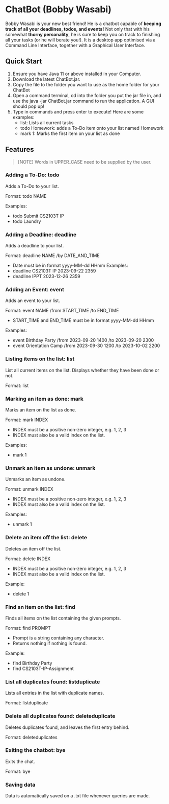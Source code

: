# ChatBot (Bobby Wasabi) #
Bobby Wasabi is your new best friend! He is a chatbot capable of **keeping track of all your deadlines, todos, and events!** Not only that with his somewhat **thorny personality**, he is sure to keep you on track to finishing all your tasks (or he will berate you!). It is a desktop app optimised via a Command Line Interface, together with a Graphical User Interface.

## Quick Start ##
1. Ensure you have Java 11 or above installed in your Computer.
2. Download the latest ChatBot.jar.
3. Copy the file to the folder you want to use as the home folder for your ChatBot
4. Open a command terminal, cd into the folder you put the jar file in, and use the java -jar ChatBot.jar command to run the application. A GUI should pop up!
5. Type in commands and press enter to execute! Here are some examples:
   - list: Lists all current tasks
   - todo Homework: adds a To-Do item onto your list named Homework
   - mark 1: Marks the first item on your list as done

## Features ##
> [NOTE]
> Words in UPPER_CASE need to be supplied by the user.

### Adding a To-Do: todo ###
Adds a To-Do to your list.

Format: todo NAME

Examples:
- todo Submit CS2103T IP
- todo Laundry

### Adding a Deadline: deadline ###
Adds a deadline to your list.

Format: deadline NAME /by DATE_AND_TIME

- Date must be in format yyyy-MM-dd HHmm
Examples:
- deadline CS2103T IP 2023-09-22 2359
- deadline IPPT 2023-12-26 2359

### Adding an Event: event ###
Adds an event to your list.

Format: event NAME /from START_TIME /to END_TIME
- START_TIME and END_TIME must be in format yyyy-MM-dd HHmm

Examples:
- event Birthday Party /from 2023-09-20 1400 /to 2023-09-20 2300
- event Orientation Camp /from 2023-09-30 1200 /to 2023-10-02 2200

### Listing items on the list: list ###
List all current items on the list. Displays whether they have been done or not.

Format: list

### Marking an item as done: mark ###
Marks an item on the list as done.

Format: mark INDEX
- INDEX must be a positive non-zero integer, e.g. 1, 2, 3
- INDEX must also be a valid index on the list.

Examples:
- mark 1

### Unmark an item as undone: unmark ###
Unmarks an item as undone.

Format: unmark INDEX
- INDEX must be a positive non-zero integer, e.g. 1, 2, 3
- INDEX must also be a valid index on the list.

Examples:
- unmark 1

### Delete an item off the list: delete ###
Deletes an item off the list.

Format: delete INDEX
- INDEX must be a positive non-zero integer, e.g. 1, 2, 3
- INDEX must also be a valid index on the list.

Example:
- delete 1

### Find an item on the list: find ###
Finds all items on the list containing the given prompts.

Format: find PROMPT
- Prompt is a string containing any character. 
- Returns nothing if nothing is found.

Example:
- find Birthday Party
- find CS2103T-IP-Assignment

### List all duplicates found: listduplicate ###
Lists all entries in the list with duplicate names.

Format: listduplicate

### Delete all duplicates found: deleteduplicate ###
Deletes duplicates found, and leaves the first entry behind.

Format: deleteduplicates

### Exiting the chatbot: bye ###
Exits the chat.

Format: bye

### Saving data ###
Data is automatically saved on a .txt file whenever queries are made.
